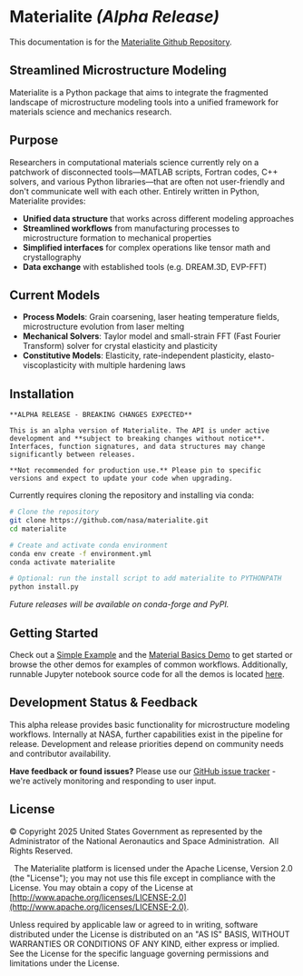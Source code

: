 # Materialite *(Alpha Release)*

This documentation is for the [Materialite Github Repository](https://github.com/nasa/materialite).

## Streamlined Microstructure Modeling 

Materialite is a Python package that aims to integrate the fragmented landscape of microstructure modeling tools into a unified framework for materials science and mechanics research.

## Purpose

Researchers in computational materials science currently rely on a patchwork of disconnected tools—MATLAB scripts, Fortran codes, C++ solvers, and various Python libraries—that are often not user-friendly and don't communicate well with each other. Entirely written in Python, Materialite provides:

- **Unified data structure** that works across different modeling approaches
- **Streamlined workflows** from manufacturing processes to microstructure formation to mechanical properties  
- **Simplified interfaces** for complex operations like tensor math and crystallography
- **Data exchange** with established tools (e.g. DREAM.3D, EVP-FFT)

## Current Models
- **Process Models**: Grain coarsening, laser heating temperature fields, microstructure evolution from laser melting
- **Mechanical Solvers**: Taylor model and small-strain FFT (Fast Fourier Transform) solver for crystal elasticity and plasticity
- **Constitutive Models**: Elasticity, rate-independent plasticity, elasto-viscoplasticity with multiple hardening laws


## Installation

```{warning}
**ALPHA RELEASE - BREAKING CHANGES EXPECTED**

This is an alpha version of Materialite. The API is under active development and **subject to breaking changes without notice**. Interfaces, function signatures, and data structures may change significantly between releases. 

**Not recommended for production use.** Please pin to specific versions and expect to update your code when upgrading.
```

Currently requires cloning the repository and installing via conda:
```bash
# Clone the repository
git clone https://github.com/nasa/materialite.git
cd materialite

# Create and activate conda environment
conda env create -f environment.yml
conda activate materialite

# Optional: run the install script to add materialite to PYTHONPATH
python install.py
```

*Future releases will be available on conda-forge and PyPI.*

## Getting Started

Check out a [Simple Example](demos/simple_example) and the [Material Basics Demo](demos/material_basics) to get started or browse the other demos for examples of common workflows. Additionally, runnable Jupyter notebook source code for all the demos is located [here](https://github.com/nasa/materialite/edit/main/docs/_sources/demos).

## Development Status & Feedback

This alpha release provides basic functionality for microstructure modeling workflows. Internally at NASA, further capabilities exist in the pipeline for release. Development and release priorities depend on community needs and contributor availability.

**Have feedback or found issues?** Please use our [GitHub issue tracker](https://github.com/nasa/materialite/issues) - we're actively monitoring and responding to user input.

<!-- ```{tableofcontents}
``` -->

## License

&copy; Copyright 2025 United States Government as represented by the Administrator of the National Aeronautics and Space Administration.  All Rights Reserved. 

 
The Materialite platform is licensed under the Apache License, Version 2.0 (the "License"); you may not use this file except in compliance with the License. You may obtain a copy of the License at [http://www.apache.org/licenses/LICENSE-2.0](http://www.apache.org/licenses/LICENSE-2.0). 
 

Unless required by applicable law or agreed to in writing, software distributed under the License is distributed on an "AS IS" BASIS, WITHOUT WARRANTIES OR CONDITIONS OF ANY KIND, either express or implied. See the License for the specific language governing permissions and limitations under the License.